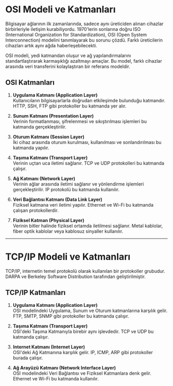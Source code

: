 # OSI Modeli ve Katmanları

Bilgisayar ağlarının ilk zamanlarında, sadece aynı üreticiden alınan cihazlar birbirleriyle iletişim kurabiliyordu. 1970'lerin sonlarına doğru ISO (International Organization for Standardization), OSI (Open System Interconnection) modelini tanımlayarak bu sorunu çözdü. Farklı üreticilerin cihazları artık aynı ağda haberleşebilecekti.

OSI modeli, yedi katmandan oluşur ve ağ yapılandırmalarını standartlaştırarak karmaşıklığı azaltmayı amaçlar. Bu model, farklı cihazlar arasında veri transferini kolaylaştıran bir referans modeldir.

## OSI Katmanları

1. **Uygulama Katmanı (Application Layer)**  
   Kullanıcıların bilgisayarlarla doğrudan etkileşimde bulunduğu katmandır. HTTP, SSH, FTP gibi protokoller bu katmanda yer alır.

2. **Sunum Katmanı (Presentation Layer)**  
   Verinin formatlanması, şifrelenmesi ve sıkıştırılması işlemleri bu katmanda gerçekleştirilir.

3. **Oturum Katmanı (Session Layer)**  
   İki cihaz arasında oturum kurulması, kullanılması ve sonlandırılması bu katmanda yapılır.

4. **Taşıma Katmanı (Transport Layer)**  
   Verinin uçtan uca iletimi sağlanır. TCP ve UDP protokolleri bu katmanda çalışır.

5. **Ağ Katmanı (Network Layer)**  
   Verinin ağlar arasında iletimi sağlanır ve yönlendirme işlemleri gerçekleştirilir. IP protokolü bu katmanda kullanılır.

6. **Veri Bağlantısı Katmanı (Data Link Layer)**  
   Fiziksel katmana veri iletimi yapılır. Ethernet ve Wi-Fi bu katmanda çalışan protokollerdir.

7. **Fiziksel Katman (Physical Layer)**  
   Verinin bitler halinde fiziksel ortamda iletilmesi sağlanır. Metal kablolar, fiber optik kablolar veya kablosuz sinyaller kullanılır.

---

# TCP/IP Modeli ve Katmanları

TCP/IP, internetin temel protokolü olarak kullanılan bir protokoller grubudur. DARPA ve Berkeley Software Distribution tarafından geliştirilmiştir.

## TCP/IP Katmanları

1. **Uygulama Katmanı (Application Layer)**  
   OSI modelindeki Uygulama, Sunum ve Oturum katmanlarına karşılık gelir. FTP, SMTP, SNMP gibi protokoller bu katmanda çalışır.

2. **Taşıma Katmanı (Transport Layer)**  
   OSI'deki Taşıma Katmanıyla birebir aynı işlevdedir. TCP ve UDP bu katmanda çalışır.

3. **Internet Katmanı (Internet Layer)**  
   OSI'deki Ağ Katmanına karşılık gelir. IP, ICMP, ARP gibi protokoller burada çalışır.

4. **Ağ Arayüzü Katmanı (Network Interface Layer)**  
   OSI modelindeki Veri Bağlantısı ve Fiziksel Katmanlara denk gelir. Ethernet ve Wi-Fi bu katmanda kullanılır.
